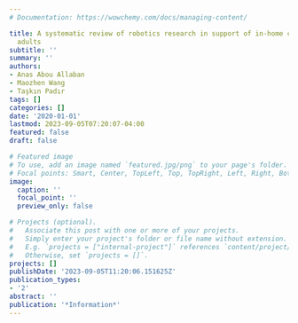 ```yaml
---
# Documentation: https://wowchemy.com/docs/managing-content/

title: A systematic review of robotics research in support of in-home care for older
  adults
subtitle: ''
summary: ''
authors:
- Anas Abou Allaban
- Maozhen Wang
- Taşkın Padır
tags: []
categories: []
date: '2020-01-01'
lastmod: 2023-09-05T07:20:07-04:00
featured: false
draft: false

# Featured image
# To use, add an image named `featured.jpg/png` to your page's folder.
# Focal points: Smart, Center, TopLeft, Top, TopRight, Left, Right, BottomLeft, Bottom, BottomRight.
image:
  caption: ''
  focal_point: ''
  preview_only: false

# Projects (optional).
#   Associate this post with one or more of your projects.
#   Simply enter your project's folder or file name without extension.
#   E.g. `projects = ["internal-project"]` references `content/project/deep-learning/index.md`.
#   Otherwise, set `projects = []`.
projects: []
publishDate: '2023-09-05T11:20:06.151625Z'
publication_types:
- '2'
abstract: ''
publication: '*Information*'
---
```

